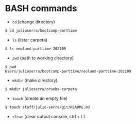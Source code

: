 # BASH commands

- `cd` (change directory)
```sh
$ cd julioserra/bootcamp-parttime
```
- `ls` (listar carpeta)
```sh
$ ls neoland-parttime-202109
```

- `pwd` (path to working directory)

```sh
$ pwd
Users/julioserra/bootcamp-parttime/neoland-parttime-202109
````

- `mkdir` (make directory)
```sh
$ mkdir julioserra/prueba-carpeta
```

- `touch` (create an empty file)
```sh
$ touch staff/julio-serra/git/README.md
```

- `clear` (clear output console, ctrl + L)
```
